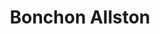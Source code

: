 ---
layout: place
title: "Bonchon Allston"
permalink: /massachusetts/allston/bonchon-allston.html
stateAbbr: MA
stateName: Massachusetts
cityName: Allston
seo:
  name: "Bonchon Allston"
  type: Restaurant
  links: https://www.bonchon.com/locations/ll/us/ma/boston/123-brighton-avenue
description: "Looking for sushi in Allston, Massachusetts? Check out Bonchon Allston for a delightful Japanese dining experience. Enjoy a variety of sushi and other dishes..."
place_id: ChIJE1yxCcV544kRT4VT4R6rHzM
photos:
  - name: >-
      places/ChIJE1yxCcV544kRT4VT4R6rHzM/photos/AeeoHcI_EnUPyTFBs5OUfx6quF6GUwMRfvf2VtkysySZIWZwRgwoVAxUG2sNWI3yhBd_53M7BQ_L-GfVm4FTHsYLZawNPi5J9JLwNZa6Qbp6QjznRFNHxya4aMEccr4GHzeQP6-HRMfzw_3_Ws16AQsOaAAywQ4Z6emw3ZzrY_Vne5lwKvuCNc7apuI0sGrANaaC1RW3Dm8nsmam18Q_PEtudybndRL962JTxDV3kyX2Eob0ZyyqOjdanPEOg8T4xUTdiEpOvnZJ9IlarIM4PkiF0TGWHsKjrwg6KO5ETTcwYoL3-A-b5FN-8YZyKzQVqzUgDS5IPsPVevuMsU26d-csdONCeQA_qzF7ITyg2xmzhcyBuolgQzfVvgbxt5gkn91ejV7MTA0HdzbxD1fGNmY-5CXYYZt7N4UV-3-Ubxy0yysZug
    widthPx: 2605
    heightPx: 2605
    authorAttributions:
      - displayName: Anthony Craig Evans
        uri: https://maps.google.com/maps/contrib/111555170240291436349
        photoUri: >-
          https://lh3.googleusercontent.com/a-/ALV-UjX-XneKXV41wkB6pC7zTp1_1wwmSAojXNxQ40bPzlA88Bsa34kYlg=s100-p-k-no-mo
    flagContentUri: >-
      https://www.google.com/local/imagery/report/?cb_client=maps_api_places.places_api&image_key=!1e10!2sCIHM0ogKEICAgICEh9eOTw&hl=en-US
    googleMapsUri: >-
      https://www.google.com/maps/place//data=!3m4!1e2!3m2!1sCIHM0ogKEICAgICEh9eOTw!2e10!4m2!3m1!1s0x89e379c509b15c13:0x331fab1ee153854f
  - name: >-
      places/ChIJE1yxCcV544kRT4VT4R6rHzM/photos/AeeoHcIxE7RhHt3ccWgT7wfLt8ZHfgwztO6uV3uVtSDn_FJ_8BjT_RAQDi8oC-5yFp8RqZJYpvXubh2Q8tfpiAxJ9DxmENXjQYSWdcdVHcI_CrxXDqo1r2INJlybX-pfXM11gzdNp4_bH8b6nU6LqCO3bpPeWSZt7TE_DQhjcA3Q6miaZa9Eq7K2mk2AgcWcaSRAr1SkctgyzqXxgDJI-CDhjwtOgM0sA1iQ_33xRw37_LKXbt82JiXmFZlYCzQIqxD4u9ZKVyMOyPjYDHbScByCSXC94f4NEmaIrLcmIrBhj1s_Ig
    widthPx: 800
    heightPx: 800
    authorAttributions:
      - displayName: Bonchon Allston
        uri: https://maps.google.com/maps/contrib/103173792903579337138
        photoUri: >-
          https://lh3.googleusercontent.com/a-/ALV-UjVDWMNDcm8eEsz8zvaDb7kvgX0thwhDbXSWh5aLq9LoAyClJ5ZL=s100-p-k-no-mo
    flagContentUri: >-
      https://www.google.com/local/imagery/report/?cb_client=maps_api_places.places_api&image_key=!1e10!2sAF1QipPLzIU16X1I8sSecoI2q-Q0wdtzI-XUwVPJDory&hl=en-US
    googleMapsUri: >-
      https://www.google.com/maps/place//data=!3m4!1e2!3m2!1sAF1QipPLzIU16X1I8sSecoI2q-Q0wdtzI-XUwVPJDory!2e10!4m2!3m1!1s0x89e379c509b15c13:0x331fab1ee153854f
  - name: >-
      places/ChIJE1yxCcV544kRT4VT4R6rHzM/photos/AeeoHcIJlzOxv1t8Jp-sUFfl7KiLrOtcMWt6SMJEo6ZwrMKfpxDeZVVh7g5crPDp9vDqoO_ty0wmy3zZvrjHGrOKK8BGs0ZIJCAgeMOFjuaXLF3lUiIeEG5ntBa3S4tCPPnI2ssuplRn6y-F3MpX1g3jg9PQaENxrtPjcoPjEq4hzOMz62KF8pe2E2Nk_JhvQ6miPknDxKZKXBZCfJcqHrCsqPvbrtDxRQILP52B3PqbeD3SrGll71NSL8fpx5k2UF4xSNoGzO_xnWabQVSQ1OG3TrfG6ceYN4xG6dmep-YSIBf92Q
    widthPx: 1232
    heightPx: 693
    authorAttributions:
      - displayName: Bonchon Allston
        uri: https://maps.google.com/maps/contrib/103173792903579337138
        photoUri: >-
          https://lh3.googleusercontent.com/a-/ALV-UjVDWMNDcm8eEsz8zvaDb7kvgX0thwhDbXSWh5aLq9LoAyClJ5ZL=s100-p-k-no-mo
    flagContentUri: >-
      https://www.google.com/local/imagery/report/?cb_client=maps_api_places.places_api&image_key=!1e10!2sAF1QipNov2Xbe04sVwHmxKHYXpVkPG8qvCLOOT0UK4gS&hl=en-US
    googleMapsUri: >-
      https://www.google.com/maps/place//data=!3m4!1e2!3m2!1sAF1QipNov2Xbe04sVwHmxKHYXpVkPG8qvCLOOT0UK4gS!2e10!4m2!3m1!1s0x89e379c509b15c13:0x331fab1ee153854f
  - name: >-
      places/ChIJE1yxCcV544kRT4VT4R6rHzM/photos/AeeoHcLNyyv3prI5MaIlhpfucQxEARrzt8StnbYjrgN6beukiDZp2d0XvR1bZeR0us-DQQF0R0WW7w8_-MYg5KX5vGWP3NWqwS-To7LoAZX7WEmwNuAGhhrsWx0lsT0ItkiAICZOsOgUUmzowN0mrfON2oadylbP6Id2ybZ180GAO-plTl8Um6Y2STKZf2bjIxWfdRJVE2SYRB0m9Rum8r4dT6jlalXeqI9HzItDAr-rPyJCIizvukjthBmL-L5OOcAJ9x54iZDUIMY4WQd-MbA901dTK0HwfvdlxFLDjEujPebZW7ppLPBxO1iY8hLyTzxpYDK4LmELBTnCUxtCW71kUCrpOwpkDccfPSKvLlFH3Ka-qSdnR7D1hhiVyJ2KBGf8cHkl-XsPvAAUBu3pwoecXoQuxiohYzAQ_LKYMh5He-KBJfAv
    widthPx: 4031
    heightPx: 2381
    authorAttributions:
      - displayName: Khuong Nguyen
        uri: https://maps.google.com/maps/contrib/105917761980590445570
        photoUri: >-
          https://lh3.googleusercontent.com/a-/ALV-UjV0asrIr2_HijrIEX-0tw2AG3PkLa7wEvY_JUUTZhvzps1voTxl=s100-p-k-no-mo
    flagContentUri: >-
      https://www.google.com/local/imagery/report/?cb_client=maps_api_places.places_api&image_key=!1e10!2sCIHM0ogKEICAgICvgsTP2AE&hl=en-US
    googleMapsUri: >-
      https://www.google.com/maps/place//data=!3m4!1e2!3m2!1sCIHM0ogKEICAgICvgsTP2AE!2e10!4m2!3m1!1s0x89e379c509b15c13:0x331fab1ee153854f
  - name: >-
      places/ChIJE1yxCcV544kRT4VT4R6rHzM/photos/AeeoHcLqm2dPhmlAoiWudtDQd6dkYXSadPJz_kNmtu7HwTwv2c0i3YML3TEJjX1VRSuiMmVPqwFPuy_rLjkyl_ghf1PNr50AAkrbMqTYhkFwgIk6vivWEb6E3sRlAoeI7OJkvqgIdkhcSDDtqBiWhJopDAtF2rqvgndPtBmHQOCKeXN7CFqkcE-_k0s8FXvyn78E8SLzGnUJUdllctMMcNzEaX5Ksd_W5r66QFLREWm65pI3Of47H4wFgepkvu4LXLLTMuDtNNH-45ooN2wxVUvteHObSC8hzQFrEzTWQzKisnb13g
    widthPx: 800
    heightPx: 800
    authorAttributions:
      - displayName: Bonchon Allston
        uri: https://maps.google.com/maps/contrib/103173792903579337138
        photoUri: >-
          https://lh3.googleusercontent.com/a-/ALV-UjVDWMNDcm8eEsz8zvaDb7kvgX0thwhDbXSWh5aLq9LoAyClJ5ZL=s100-p-k-no-mo
    flagContentUri: >-
      https://www.google.com/local/imagery/report/?cb_client=maps_api_places.places_api&image_key=!1e10!2sAF1QipMNkC7MtEsKgFT1b3jCFlc7ITTlpRYpFx861GVy&hl=en-US
    googleMapsUri: >-
      https://www.google.com/maps/place//data=!3m4!1e2!3m2!1sAF1QipMNkC7MtEsKgFT1b3jCFlc7ITTlpRYpFx861GVy!2e10!4m2!3m1!1s0x89e379c509b15c13:0x331fab1ee153854f
  - name: >-
      places/ChIJE1yxCcV544kRT4VT4R6rHzM/photos/AeeoHcLEvxSVfZpCLn6XwxTk_CfFiMTv3AsaJJdkEW5_MzMpcjSvDsTtlLXhW3Yqjdcp5Y5r0pwF0zLU_pqTkPRhQDuOhaBINYk_RIHJday3WQNt5PDNHLUkbanMkikwvfTcQdhsNY22XCnNrC6XIfFm2eij72T-YpD4qPyg4atiU69nZCUsBnxzO72mHIUtBsUuSnaThRhcmzMQAo9RbCyluEISyccUZpco_qDW_PFMUuJg7z1qm_mRwnRF6ocjruAaPCXtL-sYswrTD0NNeIcJZkln7RhBK3BzOY6zFOufnWKsNbuK2sRen9yNNM0YvlXb29dP00VBN9zROCHZuySdnhfbdb3_9zttmIQ-flNIWf-nxTusQN-ec7Dn1J7irLNUiuJPX5Obeg66U8uiZidzYA6531nCRSjPeFKALumqXec
    widthPx: 3024
    heightPx: 4032
    authorAttributions:
      - displayName: Vishrut Sundararajan
        uri: https://maps.google.com/maps/contrib/110013143748973081905
        photoUri: >-
          https://lh3.googleusercontent.com/a-/ALV-UjWLCIqj8D9IFqv-_LrY0m835L_Ty5QYsrChzjuGY7zJDN7B0VEtsg=s100-p-k-no-mo
    flagContentUri: >-
      https://www.google.com/local/imagery/report/?cb_client=maps_api_places.places_api&image_key=!1e10!2sCIHM0ogKEICAgIC-hJXBUQ&hl=en-US
    googleMapsUri: >-
      https://www.google.com/maps/place//data=!3m4!1e2!3m2!1sCIHM0ogKEICAgIC-hJXBUQ!2e10!4m2!3m1!1s0x89e379c509b15c13:0x331fab1ee153854f
  - name: >-
      places/ChIJE1yxCcV544kRT4VT4R6rHzM/photos/AeeoHcIZ-Fp9WF8E0oWTLhUjLHXYyQgjQuJPjdfS-FD7F5Wig9R-8uBHCPiw_gDp38Mcdk8rJs2U1GOz38EqRst_-gPu76s37GK9VRM7WirwcmdCtHsotLlcuDn0lRnN7Vs4UU4J1Lg0Hj_1xrU2MBZ7ulSEuN0Zvj3hFGs_IjDzlmtufJ6-eovOUIF-xKH02stEwVsI7V4D86Xybu10m0jfi3okNkR2GHQravxXrVStdQeaKKzGf_4aEfM0TV6lh4HU7qOcAX1CLMBvzlGj1y5INCUiIy1zzlso2VV-oWFUJaHApd0tkGELAzibDl39gryXY0PqqLB4hHmORkC-MI3i1HLO-1_H6jJ8wVGnUUnvhwQj-tTIvqiKScyqnFF2CytzLuD4KBzdLAgNUWUDoOdfaMI5NdKyy1IPKLXUqLM1V63K-eT0
    widthPx: 4032
    heightPx: 3024
    authorAttributions:
      - displayName: bgui
        uri: https://maps.google.com/maps/contrib/106841274729594116731
        photoUri: >-
          https://lh3.googleusercontent.com/a/ACg8ocJwS-ULpWYgICcnl7ScB2jQrL_irdb79V7tkTUnrfnKF6zqxy0p=s100-p-k-no-mo
    flagContentUri: >-
      https://www.google.com/local/imagery/report/?cb_client=maps_api_places.places_api&image_key=!1e10!2sCIHM0ogKEICAgICGxo_UzgE&hl=en-US
    googleMapsUri: >-
      https://www.google.com/maps/place//data=!3m4!1e2!3m2!1sCIHM0ogKEICAgICGxo_UzgE!2e10!4m2!3m1!1s0x89e379c509b15c13:0x331fab1ee153854f
  - name: >-
      places/ChIJE1yxCcV544kRT4VT4R6rHzM/photos/AeeoHcI03rPc0I2bFpVatM1Fn8jP3-MGCuZB4Q_5EGiyrdMh8L6LEb-Xoj22uqDzYJG5Z1y4MAADixnmdA3XOZS_6tKX93Pl2rFZQzVJtZF77tY4OUVsr7BwsLJxViTM6aZWo_-qnwicua6Ff8MQWjffwaq0lkKbxo6S2rSZCYnytt4PLdB3i53L5TxDAgGqg2LN-6c3fK1oCi0UTeTO1_aqVMOdzsqKdQ_aYDyFXXRB66jvJtzDkD4D7uv19YokTX89yhKUgqY39lpaa1l-OJybO36poo-AxLK3WHdQV9do8fKtug
    widthPx: 800
    heightPx: 800
    authorAttributions:
      - displayName: Bonchon Allston
        uri: https://maps.google.com/maps/contrib/103173792903579337138
        photoUri: >-
          https://lh3.googleusercontent.com/a-/ALV-UjVDWMNDcm8eEsz8zvaDb7kvgX0thwhDbXSWh5aLq9LoAyClJ5ZL=s100-p-k-no-mo
    flagContentUri: >-
      https://www.google.com/local/imagery/report/?cb_client=maps_api_places.places_api&image_key=!1e10!2sAF1QipNr1rogCfAlSwP6xuaBtwVjgSoHHvKbHIhGTdDi&hl=en-US
    googleMapsUri: >-
      https://www.google.com/maps/place//data=!3m4!1e2!3m2!1sAF1QipNr1rogCfAlSwP6xuaBtwVjgSoHHvKbHIhGTdDi!2e10!4m2!3m1!1s0x89e379c509b15c13:0x331fab1ee153854f
  - name: >-
      places/ChIJE1yxCcV544kRT4VT4R6rHzM/photos/AeeoHcLT3qquaoJjEnssyGoxHlOzAJy6tiaeiOXrBAiX8mhkQainv3kkhIUTE0-_MsdWIs9S1prX9Ux7wE_Cx2taY5LjkWypkuySb6oOgEuxBzTpT2YLqk0RyBdP3pmp0KCF32cwOAKTqLSnUWgfqqXqPsfosoLs5f_DamvOw_exlLOMMttp0PomCQzhQMbgtSjuVrs5k5gCfprDxw-mz6guOESDPjONGLHfW9Sf0ikde4MEHz1C0y-i57QkiYEhfbB-QkjI-3MdwivAcQBhNEW0535yffbzQih7iKenK-VgNPSZwYYrqhrTGOSuxWqtGl9LvSUuQm1NWTehUyqDyCFARi6f7p-hSBdiUgFwPK3CQhaGSZEuv2gVlOcp9Fw_fuKQPnDHhu2zOc1Ba3HmFuiFfiTmSy4sHDkJDQKrXVIOUdXvqg
    widthPx: 3024
    heightPx: 4032
    authorAttributions:
      - displayName: Khloe Nguyen
        uri: https://maps.google.com/maps/contrib/105586168544127263728
        photoUri: >-
          https://lh3.googleusercontent.com/a-/ALV-UjVymLss1xRYvyvbjqjPrNAYqUwRo8MUrXngYsxnOGnGiIJuxWAT=s100-p-k-no-mo
    flagContentUri: >-
      https://www.google.com/local/imagery/report/?cb_client=maps_api_places.places_api&image_key=!1e10!2sCIHM0ogKEICAgICstcrnLg&hl=en-US
    googleMapsUri: >-
      https://www.google.com/maps/place//data=!3m4!1e2!3m2!1sCIHM0ogKEICAgICstcrnLg!2e10!4m2!3m1!1s0x89e379c509b15c13:0x331fab1ee153854f
  - name: >-
      places/ChIJE1yxCcV544kRT4VT4R6rHzM/photos/AeeoHcIrBTRU51CLvFrZN310O36z7lPb8LUmEVOoDH9xUKslwWhpR6W7fsTBZyTRxEbnI0PEeNQa9n-OK6iLQYqI83DT3M0iOW7B-2wMNj3X4qMgTytIdAyDDjcNiYx8YCmCSVrX6Vy_A_2PZsZHxPNYg7xBZYTrv0-HUqAMWTLxIGeg8u4w9SXDeD9TNlTVzuQizVSBuDu32-eKqCuFmPedWMDmNopjOTWMgNlGzEXH-cm6y8YEATFZ37Qergyf2BrSvSSDM62jfc3C5rs_MKClS4v1Aehvwyp9Z85_x6Y02_mqqw
    widthPx: 800
    heightPx: 800
    authorAttributions:
      - displayName: Bonchon Allston
        uri: https://maps.google.com/maps/contrib/103173792903579337138
        photoUri: >-
          https://lh3.googleusercontent.com/a-/ALV-UjVDWMNDcm8eEsz8zvaDb7kvgX0thwhDbXSWh5aLq9LoAyClJ5ZL=s100-p-k-no-mo
    flagContentUri: >-
      https://www.google.com/local/imagery/report/?cb_client=maps_api_places.places_api&image_key=!1e10!2sAF1QipPpPcio6hVRtnn6KRKvjx7COLfJoj-Xe0uXfuIX&hl=en-US
    googleMapsUri: >-
      https://www.google.com/maps/place//data=!3m4!1e2!3m2!1sAF1QipPpPcio6hVRtnn6KRKvjx7COLfJoj-Xe0uXfuIX!2e10!4m2!3m1!1s0x89e379c509b15c13:0x331fab1ee153854f
address: 123 Brighton Ave, Allston, MA 02134, USA
street: 123 Brighton Ave
city: Allston
state: MA
zip: '02134'
country: USA
neighborhood: Allston
latitude: '42.353009'
longitude: '-71.130889'
accessibility_options:
  wheelchairAccessibleParking: false
  wheelchairAccessibleEntrance: true
  wheelchairAccessibleRestroom: true
  wheelchairAccessibleSeating: true
business_status: OPERATIONAL
name: Bonchon Allston
google_maps_links:
  directionsUri: >-
    https://www.google.com/maps/dir//''/data=!4m7!4m6!1m1!4e2!1m2!1m1!1s0x89e379c509b15c13:0x331fab1ee153854f!3e0
  placeUri: https://maps.google.com/?cid=3683851169330070863
  writeAReviewUri: >-
    https://www.google.com/maps/place//data=!4m3!3m2!1s0x89e379c509b15c13:0x331fab1ee153854f!12e1
  reviewsUri: >-
    https://www.google.com/maps/place//data=!4m4!3m3!1s0x89e379c509b15c13:0x331fab1ee153854f!9m1!1b1
  photosUri: >-
    https://www.google.com/maps/place//data=!4m3!3m2!1s0x89e379c509b15c13:0x331fab1ee153854f!10e5
primary_type: Asian Restaurant
opening_hours:
  regular: null
  current: null
secondary_opening_hours:
  regular:
    weekdayDescriptions: null
    type: null
  current:
    weekdayDescriptions: null
    type: null
phone: (617) 254-8888
price_level: PRICE_LEVEL_MODERATE
price_range: $10 &ndash; $20
rating: '4.3'
rating_count: 1540
website: https://www.bonchon.com/locations/ll/us/ma/boston/123-brighton-avenue
reviews: null
parking_options: null
payment_options: null
allow_dogs: null
curbside_pickup: null
delivery: null
dine_in: null
good_for_children: null
good_for_groups: null
good_for_sports: null
live_music: null
menu_for_children: null
outdoor_seating: null
reservable: null
restroom: null
serves_beer: null
serves_breakfast: null
serves_brunch: null
serves_cocktails: null
serves_coffee: null
serves_dinner: null
serves_dessert: null
serves_lunch: null
serves_vegetarian_food: null
serves_wine: null
takeout: null
summary: null

---